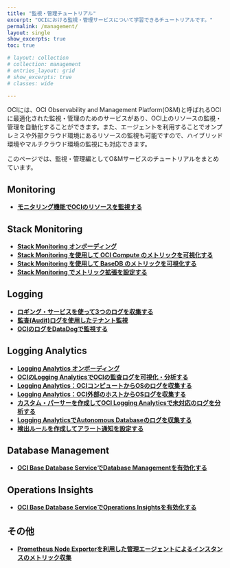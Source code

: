 ```yaml
---
title: "監視・管理チュートリアル"
excerpt: "OCIにおける監視・管理サービスについて学習できるチュートリアルです。"
permalink: /management/
layout: single
show_excerpts: true
toc: true

# layout: collection
# collection: management
# entries_layout: grid
# show_excerpts: true
# classes: wide

---
```


OCIには、OCI Observability and Management Platform(O&M)と呼ばれるOCIに最適化された監視・管理のためのサービスがあり、OCI上のリソースの監視・管理を自動化することができます。また、エージェントを利用することでオンプレミスや外部クラウド環境にあるリソースの監視も可能ですので、ハイブリッド環境やマルチクラウド環境の監視にも対応できます。

このページでは、監視・管理編としてO&Mサービスのチュートリアルをまとめています。

## Monitoring
+ **[モニタリング機能でOCIのリソースを監視する](/ocitutorials/intermediates/monitoring-resources/)**

## Stack Monitoring
+ **[Stack Monitoring オンボーディング](/ocitutorials/management/stack_monitoring_onboarding/)**
+ **[Stack Monitoring を使用して OCI Compute のメトリックを可視化する](/ocitutorials/management/stack_monitoring_install/)**
+ **[Stack Monitoring を使用して BaseDB のメトリックを可視化する](/ocitutorials/management/stack_monitoring_basedb/)**
+ **[Stack Monitoring でメトリック拡張を設定する](/ocitutorials/management/stack_monitoring_metric_extention/)**


## Logging
+ **[ロギング・サービスを使って3つのログを収集する](/ocitutorials/intermediates/using-logging/)**
+ **[監査(Audit)ログを使用したテナント監視](/ocitutorials/intermediates/serviceconnecterhub/)**
+ **[OCIのログをDataDogで監視する](/ocitutorials/management/logging_datadog/)**

## Logging Analytics
+ **[Logging Analytics オンボーディング](/ocitutorials/management/logginganalytics_onboarding/)**
+ **[OCIのLogging AnalyticsでOCIの監査ログを可視化・分析する](/ocitutorials/management/audit-log-analytics/)**
+ **[Logging Analytics：OCIコンピュートからOSのログを収集する](/ocitutorials/management/logginganalytics_logcollection4ocivm/)**
+ **[Logging Analytics：OCI外部のホストからOSログを収集する](/ocitutorials/management/logginganalytics_logcollection4externalhost/)**
+ **[カスタム・パーサーを作成してOCI Logging Analyticsで未対応のログを分析する](/ocitutorials/management/logginganalytics_customparser/)**
+ **[Logging AnalyticsでAutonomous Databaseのログを収集する](/ocitutorials/management/logginganalytics_adb_log/)**
+ **[検出ルールを作成してアラート通知を設定する](/ocitutorials/management/logginganalytics_detect_rule/)**

## Database Management
+ **[OCI Base Database ServiceでDatabase Managementを有効化する](/ocitutorials/management/dbcs-database-management/)**

## Operations Insights
+ **[OCI Base Database ServiceでOperations Insightsを有効化する](/ocitutorials/management/dbcs_operations_insights/)**

## その他
+ **[Prometheus Node Exporterを利用した管理エージェントによるインスタンスのメトリック収集](/ocitutorials/management/monitoring_prometheus/)**
